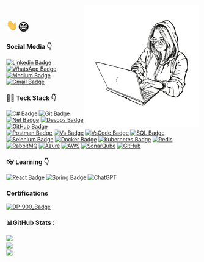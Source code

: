<img align='right' width=300 src="assets/image.png">

# <img src="https://raw.githubusercontent.com/ABSphreak/ABSphreak/master/gifs/Hi.gif" width="30px">😄
### Social Media 👇

[![Linkedin Badge](https://img.shields.io/badge/-LinkedIn-blue?style=flat&logo=Linkedin&logoColor=white&link=https://www.linkedin.com/in/shaiene-pardo-do-pinho-b39295148)](https://www.linkedin.com/in/shaiene-pardo-do-pinho-b39295148)
[![WhatsApp Badge](https://img.shields.io/badge/WhatsApp-25D366?style=flat&logo=whatsapp&logoColor=white&link=https://api.whatsapp.com/send?1=pt_BR&phone=5548984623872)](https://api.whatsapp.com/send?1=pt_BR&phone=5548984623872)
[![Medium Badge](https://img.shields.io/badge/Medium-%23000000.svg?style=flat&logo=Medium&logoColor=white&link=https://shaipinho.medium.com/)](https://shaipinho.medium.com/)
[![Gmail Badge](https://img.shields.io/badge/Gmail-D14836?style=flat&logo=gmail&logoColor=white&link=mailto:shaienepardo@gmail.com?Subject=Oi%20Shai%20-%20GitHub/)](mailto:shaienepardo@gmail.com?Subject=Oi%20Shai%20-%20GitHub)


### 👩‍💻 Teck Stack 👇
[![C# Badge](https://img.shields.io/badge/c%23-782A90.svg?style=flat&logo=c-sharp&logoColor=white&link=https://docs.microsoft.com/pt-br/dotnet/csharp/)](https://docs.microsoft.com/pt-br/dotnet/csharp/)
[![Git Badge](https://img.shields.io/badge/git-F05032.svg?style=flat&logo=git&logoColor=white&link=https://git-scm.com/)](https://git-scm.com/)
[![Net Badge](https://img.shields.io/badge/.NET-5C2D91?style=flat&logo=.net&logoColor=white&link=https://dotnet.microsoft.com/)](https://dotnet.microsoft.com/)
[![Devops Badge](https://img.shields.io/badge/Azure%20DevOps-%230072C6.svg?style=flat&logo=azure-devops&logoColor=white&link=https://azure.microsoft.com/)](https://azure.microsoft.com/)
[![GitHub Badge](https://img.shields.io/badge/github-000.svg?style=flat&logo=github&logoColor=white&link=https://github.com/)](https://github.com/)
[![Postman Badge](https://img.shields.io/badge/Postman-FF6C37?style=flat&logo=postman&logoColor=white&link=https://www.postman.com/)](https://www.postman.com/)
[![Vs Badge](https://img.shields.io/badge/Visual%20Studio-5C2D91.svg?style=flat&logo=visual-studio&logoColor=white&link=https://visualstudio.microsoft.com/pt-br/)](https://visualstudio.microsoft.com/pt-br/)
[![VsCode Badge](https://img.shields.io/badge/VS%20Code-0078d7.svg?style=flat&logo=visual-studio-code&logoColor=white&link=https://code.visualstudio.com/)](https://code.visualstudio.com/)
[![SQL Badge](https://img.shields.io/badge/SQL%20Server-f0eff0.svg?style=flat&logo=Microsoft%20SQL%20Server&logoColor=red&link=https://www.microsoft.com/pt-br/sql-server/sql-server-downloads)](https://www.microsoft.com/pt-br/sql-server/sql-server-downloads)
[![Selenium Badge](https://img.shields.io/badge/Selenium-43B02A.svg?style=flat&logo=Selenium&logoColor=white&link=https://www.selenium.dev/)](https://www.selenium.dev/)
[![Docker Badge](https://img.shields.io/badge/docker-%230db7ed.svg?style=flat&logo=docker&logoColor=white&link=https://www.docker.com/)](https://www.docker.com/)
[![Kubernetes Badge](https://img.shields.io/badge/kubernetes-%23326ce5.svg?style=flat&logo=kubernetes&logoColor=white&link=https://kubernetes.io/)](https://kubernetes.io/)
[![Redis](https://img.shields.io/badge/redis-%23DD0031.svg?style=flat&logo=redis&logoColor=white)](https://redis.io/)
[![RabbitMQ](https://img.shields.io/badge/Rabbitmq-FF6600?style=flat&logo=rabbitmq&logoColor=white)](https://www.rabbitmq.com/)
[![Azure](https://img.shields.io/badge/azure-%230072C6.svg?style=flat&logo=microsoftazure&logoColor=white)](https://azure.microsoft.com/)
[![AWS](https://img.shields.io/badge/AWS-%23FF9900.svg?style=flat&logo=amazon-aws&logoColor=white)](https://aws.amazon.com/)
[![SonarQube](https://img.shields.io/badge/SonarQube-black?style=flat&logo=sonarqube&logoColor=4E9BCD)](sonarqube.org)
[![GitHub](https://img.shields.io/badge/github-%23121011.svg?style=flat&logo=github&logoColor=white)](https://github.com/)

### 👓 Learning 👇
[![React Badge](https://img.shields.io/badge/react-%2320232a.svg?style=flat&logo=react&logoColor=%2361DAFB&link=https://reactjs.org/)](https://reactjs.org/)
[![Spring Badge](https://img.shields.io/badge/Spring-6DB33F?style=flat&logo=spring&logoColor=white)](https://spring.io/projects/spring-boot)
![ChatGPT](https://img.shields.io/badge/chatGPT-74aa9c?style=flat&logo=openai&logoColor=white)

### Certifications
<!--START_SECTION:badges-->
[![DP-900_Badge](https://images.credly.com/size/100x100/images/70eb1e3f-d4de-4377-a062-b20fb29594ea/azure-data-fundamentals-600x600.png)](https://www.credly.com/badges/bd859aa8-9c27-4863-9a63-6c6044e28e37/public_url)
<!--END_SECTION:badges-->

### 📊GitHub Stats :

![](https://github-readme-streak-stats.herokuapp.com/?user=shaippinho&card_width=500&theme=tokyonight&hide_border=false)</br>
![](https://github-readme-stats.vercel.app/api?username=shaippinho&card_width=500&theme=tokyonight&hide_border=false&include_all_commits=false&count_private=false)</br>
![](https://github-readme-stats.vercel.app/api/top-langs/?username=shaippinho&card_width=500&theme=tokyonight&hide_border=false&include_all_commits=false&count_private=false&layout=compact)


